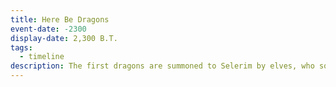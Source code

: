 ```yaml
---
title: Here Be Dragons
event-date: -2300
display-date: 2,300 B.T.
tags:
  - timeline
description: The first dragons are summoned to Selerim by elves, who soon come to worship them as gods.
---
```

